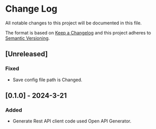 # Change Log

All notable changes to this project will be documented in this file.

The format is based on [Keep a Changelog](http://keepachangelog.com/)
and this project adheres to [Semantic Versioning](http://semver.org/).

## [Unreleased]

### Fixed

- Save config file path is Changed.

## [0.1.0] - 2024-3-21

### Added

- Generate Rest API client code used Open API Generator.
